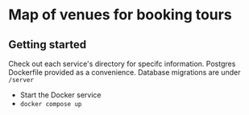 # Map of venues for booking tours

## Getting started
Check out each service's directory for specifc information. Postgres Dockerfile provided as a convenience. Database migrations are under `/server`
- Start the Docker service
- `docker compose up`